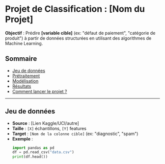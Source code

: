 # Projet de Classification : [Nom du Projet]

**Objectif** : Prédire **[variable cible]** (ex: "défaut de paiement", "catégorie de produit") à partir de données structurées en utilisant des algorithmes de Machine Learning.

## Sommaire
- [Jeu de données](#-jeu-de-données)
- [Prétraitement](#-prétraitement)
- [Modélisation](#-modélisation)
- [Résultats](#-résultats)
- [Comment lancer le projet ?](#-comment-lancer-le-projet-)

---

## Jeu de données
- **Source** : [Lien Kaggle/UCI/autre]
- **Taille** : `[X]` échantillons, `[Y]` features
- **Target** : `[Nom de la colonne cible]` (ex: "diagnostic", "spam")
- **Exemple** :
  ```python
  import pandas as pd
  df = pd.read_csv("data.csv")
  print(df.head())